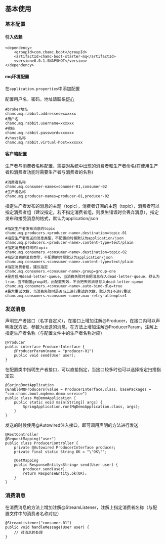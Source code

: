 ## 基本使用

### 基本配置

#### 引入依赖
```
<dependency>
    <groupId>com.chamc.boot</groupId>
    <artifactId>chamc-boot-starter-mq</artifactId>
    <version>0.0.1.SNAPSHOT</version>
</dependency>
```

#### mq环境配置
在`application.properties`中添加配置

配置用户名，密码，地址请联系[舒心](mailto:shuxin@chamc.com.cn)
```
#broker地址
chamc.mq.rabbit.addresses=xxxxxx
#用户名
chamc.mq.rabbit.username=xxxxxx
#密码
chamc.mq.rabbit.password=xxxxxx
#vhost名称
chamc.mq.rabbit.virtual-host=xxxxxx
```
#### 客户端配置
生产者与消费者名称配置，需要对系统中出现的消费者和生产者命名(在使用生产者和消费者功能时需要生产者与消费者的名称)
```
#消费者名称
chamc.mq.consumer-names=conumer-01,consumer-02
#生产者名称
chamc.mq.producer-names=producer-01,producer-02
```
指定生产者发布的消息的主题（topic），消费者订阅的主题（topic），消费者可以指定消费者组（建议指定，若不指定消费者组，则发生错误时会丢弃消息），指定发布和接受消息的格式，默认为application/json
```
#指定生产者发布消息的topic
chamc.mq.producers.<producer-name>.destination=topic-01
#指定生产者发送的消息类型，不配置的时候默认为application/json
chamc.mq.producers.<producer-name>.content-type=text/plain
#指定消费者订阅的topic
chamc.mq.consumers.<consumer-name>.destination=topic-02
#指定消费的消息类型，不配置的时候默认为application/json
chamc.mq.consumers.<consumer-name>.content-type=text/plain
#指定消费者组，建议指定
chamc.mq.consumers.<consumer-name>.group=group-one
#是否启用dead-letter-queue，当消费失败时会把消息存入dead-letter-queue，默认为true，当不配置group时，此配置失效，不会把失败消息存入dead-letter-queue
chamc.mq.consumers.<consumer-name>.auto-bind-dlq=true
#最大重试次数，当消费失败时是否马上进行重试的次数，默认为1不进行重试
chamc.mq.consumers.<consumer-name>.max-retry-attempts=1
```

### 发送消息
声明生产者接口（名字自定义），在接口上增加注解@Producer，在接口内可以声明发送方法，参数为发送的消息，在方法上增加注解@ProducerParam，注解上指定生产者名称（与配置文件中的生产者名称对应）
```
@Producer
public interface ProducerInterface {
    @ProducerParam(name = "producer-01")
    public void send(User user);
}
```
在配置类中指明生产者接口，可以直接指定，当接口较多时也可以选择指定扫描指定包
```
@SpringBootApplication
@EnableMQProducers(value = ProducerInterface.class, basePackages = "com.chamc.boot.mqdemo.demo.service")
public class MqDemoApplication {
    public static void main(String[] args) {
        SpringApplication.run(MqDemoApplication.class, args);
    }
}
```
发送的时候使用@Autowired注入接口，即可调用声明的方法进行发送
```
@RestController
@RequestMapping("user")
public class ProducerController {
    private @Autowired ProducerInterface producer;
    private final static String OK = "\"OK\"";
    
    @GetMapping
    public ResponseEntity<String> send(User user) {
        producer.send(user);
        return ResponseEntity.ok(OK);
    }
}
```

### 消费消息
在消费消息的方法上增加注解@StreamListener，注解上指定消费者名称（与配置文件中的消费者名称对应）
```
@StreamListener("consumer-01")
public void handleMessage(User user) {
    // 对消息的处理
}
```
